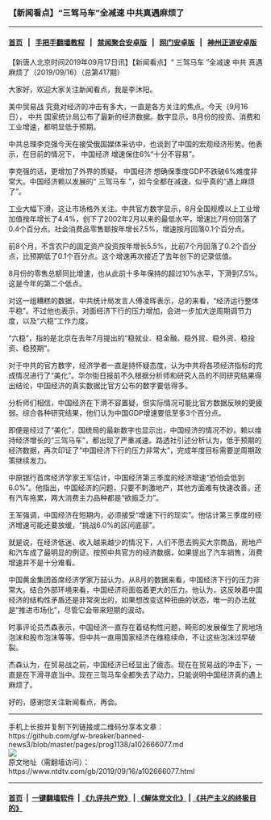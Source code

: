 ### 【新闻看点】“三驾马车”全减速 中共真遇麻烦了
------------------------

#### [首页](https://github.com/gfw-breaker/banned-news3/blob/master/README.md) &nbsp;&nbsp;|&nbsp;&nbsp; [手把手翻墙教程](https://github.com/gfw-breaker/guides/wiki) &nbsp;&nbsp;|&nbsp;&nbsp; [禁闻聚合安卓版](https://github.com/gfw-breaker/bn-android) &nbsp;&nbsp;|&nbsp;&nbsp; [网门安卓版](https://github.com/oGate2/oGate) &nbsp;&nbsp;|&nbsp;&nbsp; [神州正道安卓版](https://github.com/SzzdOgate/update) 



<div><div class="post_content" itemprop="articleBody">
 <p>
  【新唐人北京时间2019年09月17日讯】【新闻看点】“
  <ok href="https://www.ntdtv.com/gb/三驾马车.htm">
   三驾马车
  </ok>
  ”全减速
  <ok href="https://www.ntdtv.com/gb/中共.htm">
   中共
  </ok>
  真遇麻烦了（2019/09/16）（总第417期）
 </p>
 <p>
  大家好，欢迎大家关注新闻看点，我是李沐阳。
 </p>
 <p>
  <ok href="https://www.ntdtv.com/gb/美中贸易战.htm">
   美中贸易战
  </ok>
  究竟对经济的冲击有多大，一直是各方关注的焦点。今天（9月16日），
  <ok href="https://www.ntdtv.com/gb/中共.htm">
   中共
  </ok>
  国家统计局公布了最新的经济数据。数字显示，8月份的投资、消费和工业增速，都明显低于预期。
 </p>
 <p>
  中共总理李克强今天在接受俄国媒体采访中，也谈到了中国的宏观经济形势。他表示，在目前的情况下，
  <ok href="https://www.ntdtv.com/gb/中国经济.htm">
   中国经济
  </ok>
  增速保住6%“十分不容易”。
 </p>
 <p>
  李克强的话，更增加了外界的质疑，
  <ok href="https://www.ntdtv.com/gb/中国经济.htm">
   中国经济
  </ok>
  想确保季度GDP不跌破6%难度非常大。中国经济赖以发展的“
  <ok href="https://www.ntdtv.com/gb/三驾马车.htm">
   三驾马车
  </ok>
  ”，如今全都在减速，似乎真的“遇上麻烦了”。
 </p>
 <p>
  工业大幅下滑，这让市场格外关注。中共官方数字显示，8月全国规模以上工业增加值按年增长了4.4%，创下了2002年2月以来的最低水平，增速比7月份回落了0.4个百分点。社会消费品零售额按年增长7.5%，增速按月回落0.1个百分点。
 </p>
 <p>
  前8个月，不含农户的固定资产投资按年增长5.5%，比前7个月回落了0.2个百分点，比预期低了0.1个百分点。这个增速再次接近了去年创下的记录低值。
 </p>
 <p>
  8月份的零售总额同比增速，也从此前十多年保持的超过10%水平，下滑到7.5%。这是今年的第二个低点。
 </p>
 <p>
  对这一组糟糕的数据，中共统计局发言人傅凌晖表示，总的来看，“经济运行整体平稳”。不过他也表示，对面经济下行的压力增加，会进一步加大逆周期调节力度，以及“六稳”工作力度。
 </p>
 <p>
  “六稳”，指的是北京在去年7月提出的“稳就业、稳金融、稳外贸、稳外资、稳投资、稳预期”。
 </p>
 <p>
  对于中共的官方数字，经济学者一直是持怀疑态度，认为中共将各项经济指标的完成情况进行了“美化”。华尔街日报前不久根据分析师和研究人员的不同研究结果得出结论，中国经济的真实数据比官方公布的数字要低得多。
 </p>
 <p>
  分析师们相信，中国经济在下滑不容置疑，但实际情况可能比官方数据反映的更疲弱。综合各种研究结果，他们认为中国GDP增速要低至多3个百分点。
 </p>
 <p>
  即便是经过了“美化”，国统局的最新数字也显示出，中国经济的情况不妙。赖以维持经济增长的“三驾马车”，都出现了严重减速。路透社引述分析认为，低于预期的经济数据，再次印证了“中国经济下行的压力非常大”，完成年度目标需要逆周期政策继续发力。
 </p>
 <p>
  中原银行首席经济学家王军估计，中国经济第三季度的经济增速“恐怕会低到6.0%”。他指出，中国经济的问题，只要不刺激地产，其他方面难有快速改善。还有汽车拖累，两大消费主力品种都是“欲振乏力”。
 </p>
 <p>
  王军强调，中国经济在短期内，必须接受“增速下行的现实”。他估计第三季度的经济增速可能还要放缓，“挑战6.0%的区间底部”。
 </p>
 <p>
  就是说，在经济低迷、收入越来越少的情况下，人们不愿去购买大宗商品，房地产和汽车成了最明显的例证。按照中共官方的经济数据，如果提出了汽车销售，消费增速并不是十分难看。
 </p>
 <p>
  中国黄金集团首席经济学家万喆认为，从8月的数据来看，中国经济下行的压力非常大。结合外部环境来看，中国经济将面临着更大的压力。他认为，这反映着中国经济的结构性矛盾还是非常突出的，如果想改变这种扭曲的状态，唯一的办法就是“推进市场化”，尽管它会带来短期的波动。
 </p>
 <p>
  时事评论员杰森表示，中国经济一直存在着结构性问题，畸形的发展催生了房地场泡沫和股市泡沫等等。但中共一直用国家经济在维稳续命，不让这些泡沫过早破裂。
 </p>
 <p>
  杰森认为，在贸易战之前，中国经济已经显出了疲态。现在在贸易战的冲击下，一直是在下滑寻底当中。现在三驾马车全都失去了动力，只能说明中国经济真的遇上麻烦了。
 </p>
 <p>
  好的，感谢您关注新闻看点，再会。
 </p>
 <div class="single_ad">
 </div>
</div>
</div>
<hr/>
手机上长按并复制下列链接或二维码分享本文章：<br/>
https://github.com/gfw-breaker/banned-news3/blob/master/pages/prog1138/a102666077.md <br/>
<a href='https://github.com/gfw-breaker/banned-news3/blob/master/pages/prog1138/a102666077.md'><img src='https://github.com/gfw-breaker/banned-news3/blob/master/pages/prog1138/a102666077.md.png'/></a> <br/>
原文地址（需翻墙访问）：https://www.ntdtv.com/gb/2019/09/16/a102666077.html


------------------------
#### [首页](https://github.com/gfw-breaker/banned-news3/blob/master/README.md) &nbsp;|&nbsp; [一键翻墙软件](https://github.com/gfw-breaker/nogfw/blob/master/README.md) &nbsp;| [《九评共产党》](https://github.com/gfw-breaker/9ping.md/blob/master/README.md#九评之一评共产党是什么) | [《解体党文化》](https://github.com/gfw-breaker/jtdwh.md/blob/master/README.md) | [《共产主义的终极目的》](https://github.com/gfw-breaker/gczydzjmd.md/blob/master/README.md)


<img src='http://gfw-breaker.win/banned-news3/pages/prog1138/a102666077.md' width='0px' height='0px'/>
